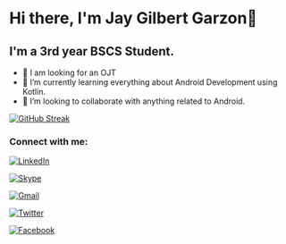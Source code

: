 # Hi there, I'm Jay Gilbert Garzon👋 

## I'm a 3rd year BSCS Student.
- 🔭 I am looking for an OJT
- 🌱 I’m currently learning everything about Android Development using Kotlin.
- 👯 I’m looking to collaborate with anything related to Android.


[![GitHub Streak](https://github-readme-streak-stats.herokuapp.com/?user=Fangzsx)](https://git.io/streak-stats)

### Connect with me:
[![LinkedIn](https://img.shields.io/badge/LINKEDIN-Jay%20Garzon-blue.svg?&style=for-the-badge&logo=linkedin)](https://www.linkedin.com/in/jay-gilbert-garzon/)

[![Skype](https://img.shields.io/badge/SKYPE-Jay%20Gilbert%20Garzon-blue.svg?&style=for-the-badge&logo=skype)](https://join.skype.com/invite/u8RzfjabQoD4)

[![Gmail](https://img.shields.io/badge/GMAIL-Jay%20Garzon-red.svg?&style=for-the-badge&logo=gmail)](https://mail.google.com/mail/u/0/?fs=1&to=jygrzn@gmail.com&tf=cm)

[![Twitter](https://img.shields.io/badge/TWITTER-Jay%20Gilbert%20Garzon-blue.svg?&style=for-the-badge&logo=twitter)](https://twitter.com/JayGarzon1995)

[![Facebook](https://img.shields.io/badge/facebook-Jay%20Garzon-blue.svg?&style=for-the-badge&logo=facebook)](https://www.facebook.com/jygrzn)






